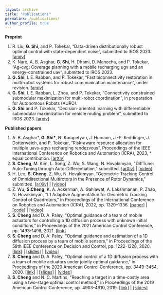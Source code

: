 ```yaml
---
layout: archive
title: "Publications"
permalink: /publications/
author_profile: true
---
```


**Preprint**
1. R. Liu, **G. Shi**, and P. Tokekar, “Data-driven distributionally robust optimal control with
 state-dependent noise”, submitted to IROS 2023. [\[arxiv\]](https://arxiv.org/pdf/2303.02293.pdf) 
1. K. Nare, A. B. Asghar, **G. Shi**, H. Dhami, D. Manocha, and P. Tokekar, “Ag-cvg: Coverage planning
with a mobile recharging ugv and an energy-constrained uav”, submitted to IROS 2023. 
1. **G. Shi**, I. E. Rabban, and P. Tokekar, “Fast biconnectivity restoration in multi-robot systems for
robust communication maintenance”, under revision. [\[arxiv\]](https://arxiv.org/pdf/2011.00685.pdf)
1. **G. Shi**, I. E. Rabban, L. Zhou, and P. Tokekar, “Connectivity constrained submodular maximization
for multi-robot coordination”, in preparation for Autonomous Robots (AURO).
1. **G. Shi** and P. Tokekar, “Decision-oriented learning with differentiable submodular maximization for
vehicle routing problem”, submitted to IROS 2023. [\[arxiv\]](https://arxiv.org/pdf/2303.01543.pdf)

<!---
comment a citation
--->

**Published papers**
1. A. B. Asghar\*, **G. Shi\***, N. Karapetyan, J. Humann, J.-P. Reddinger, J. Dotterweich, and P. Tokekar,
“Risk-aware resource allocation for multiple uavs-ugvs recharging rendezvous”, Proceedings of the IEEE
International Conference on Robotics and Automation (ICRA), 2023, \* equal contribution. [\[arXiv\]](https://arxiv.org/pdf/2209.06308.pdf)
1. **S. Cheng**, M. Kim, L. Song, Z. Wu, S. Wang, N. Hovakimyan, "DiffTune: Auto-Tuning through Auto-Differentiation," submitted. [\[arXiv\]](https://arxiv.org/abs/2209.10021) \| [\[video\]](https://youtu.be/otAv1EJF7EA)
1. H. Lee, **S. Cheng**, Z. Wu, N. Hovakimyan, "Geometric Tracking Control of Omnidirectional Multirotors in the Presence of Rotor Dynamics," submitted. [\[arXiv\]](https://arxiv.org/abs/2209.10024) \| [\[video\]](https://youtu.be/Ip6MeS7rLhI)
1. Z. Wu, **S.Cheng**, K. A. Ackerman, A. Gahlawat, A. Lakshmanan, P. Zhao, N. Hovakimyan, "L1 Adaptive Augmentation for Geometric Tracking Control of Quadrotors," in Proceedings of the International Conference on Robotics and Automation (ICRA), 2022, pp. 1329–1336. [\[paper\]](https://ieeexplore.ieee.org/document/9811946) \| [\[code\]](https://github.com/HovakimyanResearch/L1-Mambo) \| [\[video\]](https://youtu.be/25Z7iAkZ5xw)
1. **S. Cheng** and D. A. Paley, "Optimal guidance of a team of mobile actuators for controlling a 1D diffusion process with unknown initial conditions," in Proceedings of the 2021 American Control Conference, pp. 1493-1498, 2021. [\[link\]](https://ieeexplore.ieee.org/document/9483247)
1. **S. Cheng** and D. A. Paley, "Optimal guidance and estimation of a 1D diffusion process by a team of mobile sensors," in Proceedings of the 59th IEEE Conference on Decision and Control, pp. 1222-1228, 2020. [\[link\]](https://ieeexplore.ieee.org/document/9303985) \| [\[slides\]](file/CDC_2020_slides.pdf) \| [\[video\]](https://youtu.be/wMje3es4z2w)
1. **S. Cheng** and D. A. Paley, "Optimal control of a 1D diffusion process with a team of mobile actuators under jointly optimal guidance," in Proceedings of the 2020 American Control Conference, pp. 3449-3454, 2020. [\[link\]](https://ieeexplore.ieee.org/abstract/document/9147830) \| [\[slides\]](file/ACC2020_slides_noBackup_public.pptx) \| [\[video\]](https://youtu.be/0avnDGVcMyc)
1. **S. Cheng** and N. C. Martins, "Reaching a target in a time-costly area using a two-stage optimal control method," in Proceedings of the 2019 American Control Conference, pp. 4903-4910, 2019. [\[link\]](https://ieeexplore.ieee.org/document/8815119) \| [\[slides\]](file/ACC_2019_Slide.pdf) 

